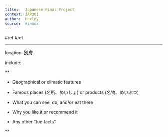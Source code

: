 ```yaml
---
title:   Japanese Final Project
context: JAP301
author:  Huxley
source:  #index
---
```


#ref #ret

---

location: **別府**

include:

**

-   Geographical or climatic features
    
-   Famous places (名所、めいしょ) or products (名物、めいぶつ)
    
-   What you can see, do, and/or eat there
    
-   Why you like it or recommend it
    
-   Any other “fun facts"
    

**





